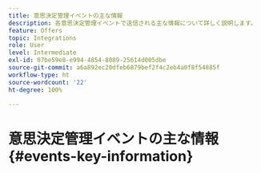 ```yaml
---
title: 意思決定管理イベントの主な情報
description: 各意思決定管理イベントで送信される主な情報について詳しく説明します。
feature: Offers
topic: Integrations
role: User
level: Intermediate
exl-id: 07be59e8-e994-4854-8089-25614d005dbe
source-git-commit: a6a892ec20dfeb6879bef2f4c2eb4a0f8f54885f
workflow-type: ht
source-wordcount: '22'
ht-degree: 100%

---
```


# 意思決定管理イベントの主な情報 {#events-key-information}


